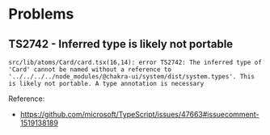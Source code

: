 # Problems

## TS2742 - Inferred type is likely not portable

```
src/lib/atoms/Card/card.tsx(16,14): error TS2742: The inferred type of 'Card' cannot be named without a reference to '../../../../node_modules/@chakra-ui/system/dist/system.types'. This is likely not portable. A type annotation is necessary
```

Reference:

- https://github.com/microsoft/TypeScript/issues/47663#issuecomment-1519138189
